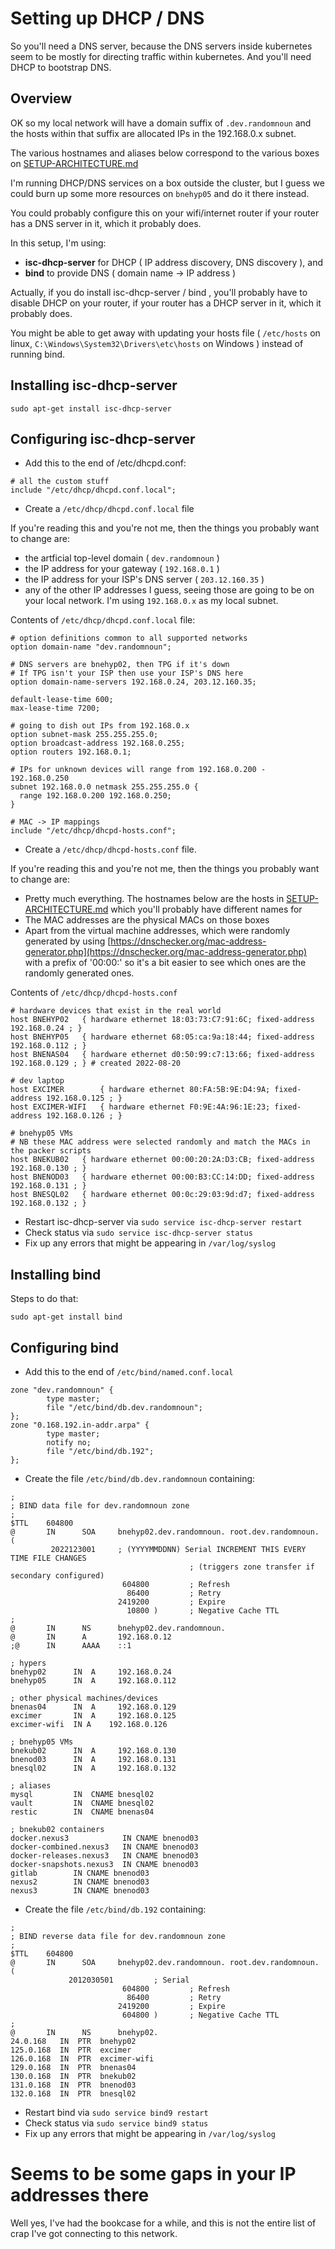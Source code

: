

# Setting up DHCP / DNS

So you'll need a DNS server, because the DNS servers inside kubernetes seem to be mostly for directing traffic within kubernetes. And you'll need DHCP to bootstrap DNS.

## Overview

OK so my local network will have a domain suffix of `.dev.randomnoun` and the hosts within that suffix are allocated IPs in the 192.168.0.x subnet.

The various hostnames and aliases below correspond to the various boxes on [SETUP-ARCHITECTURE.md](SETUP-ARCHITECTURE.md)

I'm running DHCP/DNS services  on a box outside the cluster, but I guess we could burn up some more resources on `bnehyp05` and do it there instead.

You could probably configure this on your wifi/internet router if your router has a DNS server in it, which it probably does.

In this setup, I'm using:

* **isc-dhcp-server** for DHCP ( IP address discovery, DNS discovery ), and 
* **bind** to provide DNS ( domain name -> IP address )

Actually, if you do install isc-dhcp-server / bind , you'll probably have to disable DHCP on your router, if your router has a DHCP server in it, which it probably does.

You might be able to get away with updating your hosts file ( `/etc/hosts` on linux, `C:\Windows\System32\Drivers\etc\hosts` on Windows ) instead of running bind.



## Installing isc-dhcp-server

```
sudo apt-get install isc-dhcp-server
```

## Configuring isc-dhcp-server

* Add this to the end of /etc/dhcpd.conf:

```
# all the custom stuff
include "/etc/dhcp/dhcpd.conf.local";
```

* Create a `/etc/dhcp/dhcpd.conf.local` file

If you're reading this and you're not me, then the things you probably want to change are:
* the artficial top-level domain ( `dev.randomnoun` )
* the IP address for your gateway ( `192.168.0.1` )
* the IP address for your ISP's DNS server ( `203.12.160.35` )
* any of the other IP addresses I guess, seeing those are going to be on your local network. I'm using `192.168.0.x` as my local subnet.

Contents of `/etc/dhcp/dhcpd.conf.local` file: 

```
# option definitions common to all supported networks
option domain-name "dev.randomnoun";

# DNS servers are bnehyp02, then TPG if it's down
# If TPG isn't your ISP then use your ISP's DNS here
option domain-name-servers 192.168.0.24, 203.12.160.35;

default-lease-time 600;
max-lease-time 7200;

# going to dish out IPs from 192.168.0.x
option subnet-mask 255.255.255.0;
option broadcast-address 192.168.0.255;
option routers 192.168.0.1;

# IPs for unknown devices will range from 192.168.0.200 - 192.168.0.250
subnet 192.168.0.0 netmask 255.255.255.0 {
  range 192.168.0.200 192.168.0.250;
}

# MAC -> IP mappings
include "/etc/dhcp/dhcpd-hosts.conf";
```

* Create a `/etc/dhcp/dhcpd-hosts.conf` file.

If you're reading this and you're not me, then the things you probably want to change are:

* Pretty much everything. The hostnames below are the hosts in [SETUP-ARCHITECTURE.md](SETUP-ARCHITECTURE.md) which you'll probably have different names for
* The MAC addresses are the physical MACs on those boxes
* Apart from the virtual machine addresses, which were randomly generated by using [https://dnschecker.org/mac-address-generator.php](https://dnschecker.org/mac-address-generator.php) with a prefix of '00:00:' so it's a bit easier to see which ones are the randomly generated ones.

Contents of  `/etc/dhcp/dhcpd-hosts.conf` 

```
# hardware devices that exist in the real world
host BNEHYP02   { hardware ethernet 18:03:73:C7:91:6C; fixed-address 192.168.0.24 ; }
host BNEHYP05   { hardware ethernet 68:05:ca:9a:18:44; fixed-address 192.168.0.112 ; }
host BNENAS04   { hardware ethernet d0:50:99:c7:13:66; fixed-address 192.168.0.129 ; } # created 2022-08-20

# dev laptop
host EXCIMER        { hardware ethernet 80:FA:5B:9E:D4:9A; fixed-address 192.168.0.125 ; }
host EXCIMER-WIFI   { hardware ethernet F0:9E:4A:96:1E:23; fixed-address 192.168.0.126 ; }

# bnehyp05 VMs
# NB these MAC address were selected randomly and match the MACs in the packer scripts
host BNEKUB02   { hardware ethernet 00:00:20:2A:D3:CB; fixed-address 192.168.0.130 ; }
host BNENOD03   { hardware ethernet 00:00:B3:CC:14:DD; fixed-address 192.168.0.131 ; }
host BNESQL02   { hardware ethernet 00:0c:29:03:9d:d7; fixed-address 192.168.0.132 ; }
```

* Restart isc-dhcp-server via `sudo service isc-dhcp-server restart`
* Check status via `sudo service isc-dhcp-server status`
* Fix up any errors that might be appearing in `/var/log/syslog` 


## Installing bind

Steps to do that:

```
sudo apt-get install bind
```

## Configuring bind


* Add this to the end of `/etc/bind/named.conf.local`

```
zone "dev.randomnoun" {
        type master;
        file "/etc/bind/db.dev.randomnoun";
};
zone "0.168.192.in-addr.arpa" {
        type master;
        notify no;
        file "/etc/bind/db.192";
};
```

* Create the file  `/etc/bind/db.dev.randomnoun` containing:

```
;
; BIND data file for dev.randomnoun zone
;
$TTL    604800
@       IN      SOA     bnehyp02.dev.randomnoun. root.dev.randomnoun. (
         2022123001     ; (YYYYMMDDNN) Serial INCREMENT THIS EVERY TIME FILE CHANGES
                                        ; (triggers zone transfer if secondary configured)
                         604800         ; Refresh
                          86400         ; Retry
                        2419200         ; Expire
                          10800 )       ; Negative Cache TTL
;
@       IN      NS      bnehyp02.dev.randomnoun.
@       IN      A       192.168.0.12
;@      IN      AAAA    ::1

; hypers
bnehyp02      IN  A     192.168.0.24
bnehyp05      IN  A     192.168.0.112

; other physical machines/devices
bnenas04      IN  A     192.168.0.129
excimer       IN  A     192.168.0.125
excimer-wifi  IN A    192.168.0.126

; bnehyp05 VMs
bnekub02      IN  A     192.168.0.130
bnenod03      IN  A     192.168.0.131
bnesql02      IN  A     192.168.0.132

; aliases
mysql         IN  CNAME bnesql02
vault         IN  CNAME bnesql02
restic        IN  CNAME bnenas04

; bnekub02 containers
docker.nexus3            IN CNAME bnenod03
docker-combined.nexus3   IN CNAME bnenod03
docker-releases.nexus3   IN CNAME bnenod03
docker-snapshots.nexus3  IN CNAME bnenod03
gitlab        IN CNAME bnenod03
nexus2        IN CNAME bnenod03
nexus3        IN CNAME bnenod03
```

* Create the file  `/etc/bind/db.192` containing:

```
;
; BIND reverse data file for dev.randomnoun zone
;
$TTL    604800
@       IN      SOA     bnehyp02.dev.randomnoun. root.dev.randomnoun. (
             2012030501         ; Serial
                         604800         ; Refresh
                          86400         ; Retry
                        2419200         ; Expire
                         604800 )       ; Negative Cache TTL
;
@       IN      NS      bnehyp02.
24.0.168   IN  PTR  bnehyp02
125.0.168  IN  PTR  excimer
126.0.168  IN  PTR  excimer-wifi
129.0.168  IN  PTR  bnenas04
130.0.168  IN  PTR  bnekub02
131.0.168  IN  PTR  bnenod03
132.0.168  IN  PTR  bnesql02
```

* Restart bind via `sudo service bind9 restart`
* Check status via `sudo service bind9 status`
* Fix up any errors that might be appearing in `/var/log/syslog`

# Seems to be some gaps in your IP addresses there

Well yes, I've had the bookcase for a while, and this is not the entire list of crap I've got connecting to this network.

